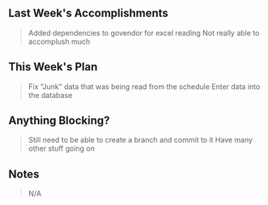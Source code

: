 ## Last Week's Accomplishments

> Added dependencies to govendor for excel reading
> Not really able to accomplush much

## This Week's Plan

> Fix "Junk" data that was being read from the schedule
> Enter data into the database

## Anything Blocking?

> Still need to be able to create a branch and commit to it 
> Have many other stuff going on


## Notes

> N/A
